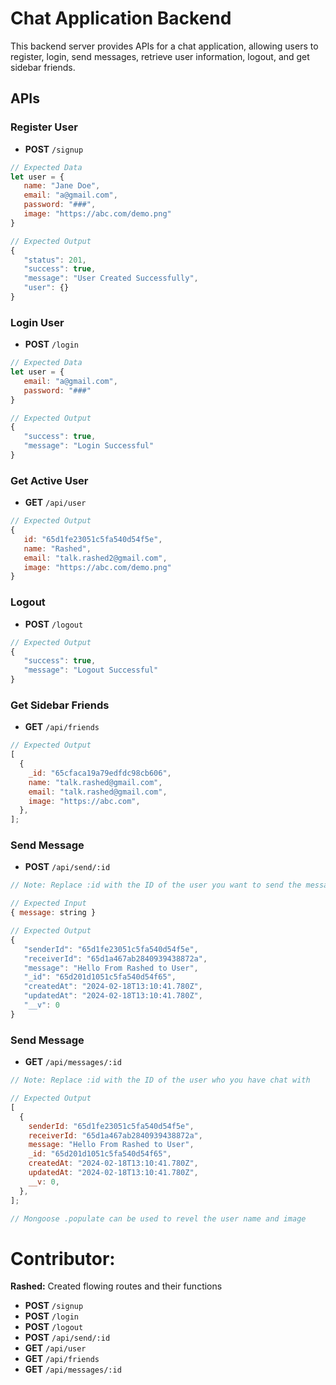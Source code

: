 # Chat Application Backend

This backend server provides APIs for a chat application, allowing users to register, login, send messages, retrieve user information, logout, and get sidebar friends.

## APIs

### Register User

- **POST** `/signup`

```javascript
// Expected Data
let user = {
   name: "Jane Doe",
   email: "a@gmail.com",
   password: "###",
   image: "https://abc.com/demo.png"
}

// Expected Output
{
   "status": 201,
   "success": true,
   "message": "User Created Successfully",
   "user": {}
}
```

### Login User

- **POST** `/login`

```javascript
// Expected Data
let user = {
   email: "a@gmail.com",
   password: "###"
}

// Expected Output
{
   "success": true,
   "message": "Login Successful"
}
```

### Get Active User

- **GET** `/api/user`

```javascript
// Expected Output
{
   id: "65d1fe23051c5fa540d54f5e",
   name: "Rashed",
   email: "talk.rashed2@gmail.com",
   image: "https://abc.com/demo.png"
}
```

### Logout

- **POST** `/logout`

```javascript
// Expected Output
{
   "success": true,
   "message": "Logout Successful"
}
```

### Get Sidebar Friends

- **GET** `/api/friends`

```javascript
// Expected Output
[
  {
    _id: "65cfaca19a79edfdc98cb606",
    name: "talk.rashed@gmail.com",
    email: "talk.rashed@gmail.com",
    image: "https://abc.com",
  },
];
```

### Send Message

- **POST** `/api/send/:id`

```javascript
// Note: Replace :id with the ID of the user you want to send the message to

// Expected Input
{ message: string }

// Expected Output
{
   "senderId": "65d1fe23051c5fa540d54f5e",
   "receiverId": "65d1a467ab2840939438872a",
   "message": "Hello From Rashed to User",
   "_id": "65d201d1051c5fa540d54f65",
   "createdAt": "2024-02-18T13:10:41.780Z",
   "updatedAt": "2024-02-18T13:10:41.780Z",
   "__v": 0
}
```

### Send Message

- **GET** `/api/messages/:id`

```javascript
// Note: Replace :id with the ID of the user who you have chat with

// Expected Output
[
  {
    senderId: "65d1fe23051c5fa540d54f5e",
    receiverId: "65d1a467ab2840939438872a",
    message: "Hello From Rashed to User",
    _id: "65d201d1051c5fa540d54f65",
    createdAt: "2024-02-18T13:10:41.780Z",
    updatedAt: "2024-02-18T13:10:41.780Z",
    __v: 0,
  },
];

// Mongoose .populate can be used to revel the user name and image
```

# Contributor:

**Rashed:** Created flowing routes and their functions

- **POST** `/signup`
- **POST** `/login`
- **POST** `/logout`
- **POST** `/api/send/:id`
- **GET** `/api/user`
- **GET** `/api/friends`
- **GET** `/api/messages/:id`
